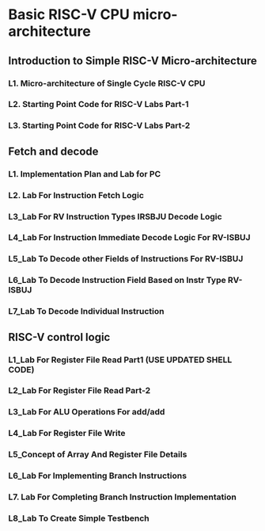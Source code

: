 # Basic RISC-V CPU micro-architecture
## Introduction to Simple RISC-V Micro-architecture
### L1. Micro-architecture of Single Cycle RISC-V CPU
### L2. Starting Point Code for RISC-V Labs Part-1
### L3. Starting Point Code for RISC-V Labs Part-2
## Fetch and decode
### L1. Implementation Plan and Lab for PC
### L2. Lab For Instruction Fetch Logic
### L3_Lab For RV Instruction Types IRSBJU Decode Logic
### L4_Lab For Instruction Immediate Decode Logic For RV-ISBUJ
### L5_Lab To Decode other Fields of Instructions For RV-ISBUJ
### L6_Lab To Decode Instruction Field Based on Instr Type RV-ISBUJ
### L7_Lab To Decode Individual Instruction
## RISC-V control logic
### L1_Lab For Register File Read Part1 (USE UPDATED SHELL CODE)
### L2_Lab For Register File Read Part-2
### L3_Lab For ALU Operations For add/add
### L4_Lab For Register File Write
### L5_Concept of Array And Register File Details
### L6_Lab For Implementing Branch Instructions
### L7. Lab For Completing Branch Instruction Implementation
### L8_Lab To Create Simple Testbench





